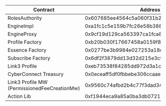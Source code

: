 | Contract                                     | Address                                    |
| -------------------------------------------- | ------------------------------------------ |
| RolesAuthority                               | 0x607685ee4564c5a060f31b268514c464e0639573 |
| EngineImpl                                   | 0xa1fc1c5e159b7fc26e58b388ec44d4f7fe5d18c3 |
| EngineProxy                                  | 0x9cf19d129ca563397ca1fca8da884ffb5fe20102 |
| Profile Factory                              | 0xb20b030f17667458a0159f8e71e057230db39eb1 |
| Essence Factory                              | 0x0277be3b9984e027253a18e92b19dd66f4f3a512 |
| Subscribe Factory                            | 0x6df2f3879dd13d32d215e3c995decfc6032b92ee |
| Link3 Profile                                | 0xeb73538f84285dd972d3a1cb6b2bb1d2b90c4fdb |
| CyberConnect Treasury                        | 0x0eceaff5df0fbbebe306ccaae826ae463edbee39 |
| Link3 Profile MW (PermissionedFeeCreationMw) | 0x9560c74afbd2b4c77f3dad34dfe6cfdb32da62c3 |
| Action Lib                                   | 0xf1944eca9a85a0ba3db0721343289de758c70ae4 |
